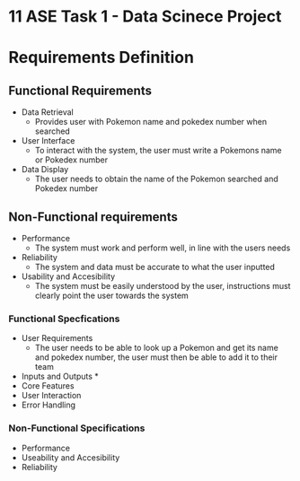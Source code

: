 # 11 ASE Task 1 - Data Scinece Project

# Requirements Definition
## Functional Requirements
* Data Retrieval
    * Provides user with Pokemon name and pokedex number when searched
* User Interface
    * To interact with the system, the user must write a Pokemons name or Pokedex number
* Data Display
    * The user needs to obtain the name of the Pokemon searched and Pokedex number

## Non-Functional requirements
* Performance
    * The system must work and perform well, in line with the users needs
* Reliability
    * The system and data must be accurate to what the user inputted
* Usability and Accesibility
    * The system must be easily understood by the user, instructions must clearly point the user towards the system

### Functional Specfications
* User Requirements
    * The user needs to be able to look up a Pokemon and get its name and pokedex number, the user must then be able to add it to their team
* Inputs and Outputs
    *
* Core Features
* User Interaction
* Error Handling

### Non-Functional Specifications
* Performance
* Useability and Accesibility
* Reliability



